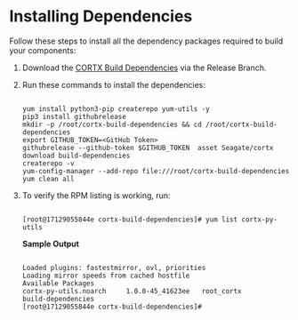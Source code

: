 # Installing Dependencies

Follow these steps to install all the dependency packages required to build your components:

1. Download the [CORTX Build Dependencies](https://github.com/Seagate/cortx/releases/tag/build-dependencies) via the Release Branch.
2. Run these commands to install the dependencies:

    ```shell
    
    yum install python3-pip createrepo yum-utils -y
    pip3 install githubrelease
    mkdir -p /root/cortx-build-dependencies && cd /root/cortx-build-dependencies
    export GITHUB_TOKEN=<GitHub Token>
    githubrelease --github-token $GITHUB_TOKEN  asset Seagate/cortx download build-dependencies
    createrepo -v
    yum-config-manager --add-repo file:///root/cortx-build-dependencies
    yum clean all
    ```
    
3. To verify the RPM listing is working, run:

    ```shell
    
    [root@17129055844e cortx-build-dependencies]# yum list cortx-py-utils
    ```
    
    **Sample Output**
    
    ```shell
    
    Loaded plugins: fastestmirror, ovl, priorities
    Loading mirror speeds from cached hostfile
    Available Packages
    cortx-py-utils.noarch     1.0.0-45_41623ee   root_cortx
    build-dependencies
    [root@17129055844e cortx-build-dependencies]#
    ```
